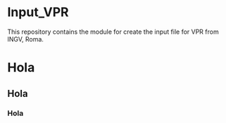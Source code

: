 # Input_VPR
This repository contains the module for create the input file for VPR from INGV, Roma.

# Hola

## Hola

### Hola